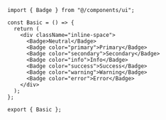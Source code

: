 ﻿```tsx
import { Badge } from "@/components/ui";

const Basic = () => {
  return (
    <div className="inline-space">
      <Badge>Neutral</Badge>
      <Badge color="primary">Primary</Badge>
      <Badge color="secondary">Secondary</Badge>
      <Badge color="info">Info</Badge>
      <Badge color="success">Success</Badge>
      <Badge color="warning">Warning</Badge>
      <Badge color="error">Error</Badge>
    </div>
  );
};

export { Basic };

```
